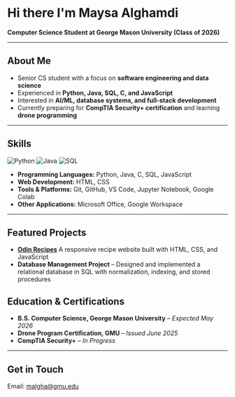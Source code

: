 # Hi there I'm Maysa Alghamdi

**Computer Science Student at George Mason University (Class of 2026)**  

---

## About Me
- Senior CS student with a focus on **software engineering and data science**  
- Experienced in **Python, Java, SQL, C, and JavaScript**  
- Interested in **AI/ML, database systems, and full-stack development**
- Currently preparing for **CompTIA Security+ certification** and learning **drone programming**   

---

## Skills
![Python](https://img.shields.io/badge/Python-3776AB?logo=python&logoColor=white)
![Java](https://img.shields.io/badge/Java-007396?logo=java&logoColor=white)
![SQL](https://img.shields.io/badge/SQL-336791?logo=postgresql&logoColor=white)
- **Programming Languages:** Python, Java, C, SQL, JavaScript  
- **Web Development:** HTML, CSS  
- **Tools & Platforms:** Git, GitHub, VS Code, Jupyter Notebook, Google Colab  
- **Other Applications:** Microsoft Office, Google Workspace  

---

## Featured Projects
- [**Odin Recipes**](https://github.com/Maysa7/odin_recipes) A responsive recipe website built with HTML, CSS, and JavaScript
- **Database Management Project** – Designed and implemented a relational database in SQL with normalization, indexing, and stored procedures

## Education & Certifications
- **B.S. Computer Science, George Mason University** – *Expected May 2026*  
- **Drone Program Certification, GMU** – *Issued June 2025*  
- **CompTIA Security+** – *In Progress*

---
## Get in Touch
Email: [malgha@gmu.edu](mailto:malgha@gmu.edu) 

